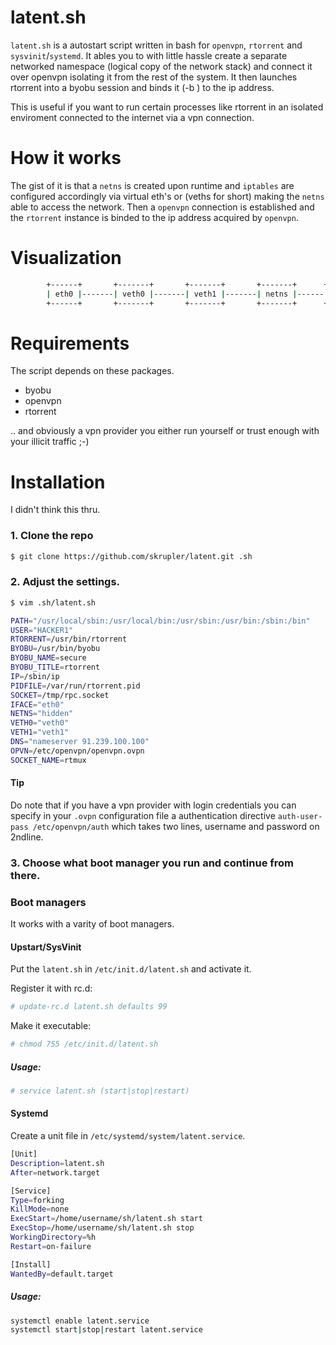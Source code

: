 # latent.sh
`latent.sh` is a autostart script written in bash for `openvpn`, `rtorrent` and `sysvinit`/`systemd`. It ables you to with little hassle create a separate networked namespace (logical copy of the network stack) and connect it over openvpn isolating it from the rest of the system. It then launches rtorrent into a byobu session and binds it (-b <ipaddr>) to the ip address.

This is useful if you want to run certain processes like rtorrent in an isolated enviroment connected to the internet
via a vpn connection.

# How it works
The gist of it is that a `netns` is created upon runtime and `iptables` are configured accordingly via virtual eth's or (veths for short) making the `netns` able to access the network.
Then a `openvpn` connection is established and the `rtorrent` instance is binded to the ip address acquired by `openvpn`.

# Visualization
```bash
        +------+       +-------+       +-------+       +-------+      +---------+      +----------+
        | eth0 |-------| veth0 |-------| veth1 |-------| netns |------| openvpn |------| rtorrent |
        +------+       +-------+       +-------+       +-------+      +---------+      +----------+
```

# Requirements
The script depends on these packages.

* byobu
* openvpn
* rtorrent

.. and obviously a vpn provider you either run yourself or trust enough with your illicit traffic ;-)

# Installation
I didn't think this thru.

### 1. Clone the repo
```bash
$ git clone https://github.com/skrupler/latent.git .sh
```
### 2. Adjust the settings.
```bash
$ vim .sh/latent.sh
```

```bash
PATH="/usr/local/sbin:/usr/local/bin:/usr/sbin:/usr/bin:/sbin:/bin"
USER="HACKER1"
RTORRENT=/usr/bin/rtorrent
BYOBU=/usr/bin/byobu
BYOBU_NAME=secure
BYOBU_TITLE=rtorrent
IP=/sbin/ip
PIDFILE=/var/run/rtorrent.pid
SOCKET=/tmp/rpc.socket
IFACE="eth0"
NETNS="hidden"
VETH0="veth0"
VETH1="veth1"
DNS="nameserver 91.239.100.100"
OPVN=/etc/openvpn/openvpn.ovpn
SOCKET_NAME=rtmux
```

#### Tip
Do note that if you have a vpn provider with login credentials you can specify in your `.ovpn` configuration file a authentication directive `auth-user-pass /etc/openvpn/auth` which takes two lines, username and password on 2ndline.

### 3. Choose what boot manager you run and continue from there.

### Boot managers
It works with a varity of boot managers. 

#### Upstart/SysVinit
Put the `latent.sh` in `/etc/init.d/latent.sh` and activate it.

Register it with rc.d:
```bash
# update-rc.d latent.sh defaults 99
```

Make it executable:
```bash
# chmod 755 /etc/init.d/latent.sh
```

##### Usage:
```bash
# service latent.sh (start|stop|restart)
```

#### Systemd
Create a unit file in `/etc/systemd/system/latent.service`.

```bash
[Unit]
Description=latent.sh
After=network.target

[Service]
Type=forking
KillMode=none
ExecStart=/home/username/sh/latent.sh start
ExecStop=/home/username/sh/latent.sh stop
WorkingDirectory=%h
Restart=on-failure

[Install]
WantedBy=default.target
```

##### Usage:

```bash
systemctl enable latent.service
systemctl start|stop|restart latent.service
```
